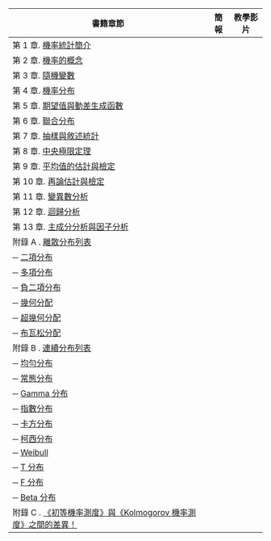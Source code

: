 | 書籍章節                              | 簡報 | 教學影片                           |
|---------------------------------------|------|------------------------------------|
| 第 1 章. [機率統計簡介](basic.md)   |  |        |
| 第 2 章. [機率的概念](prob.md)      |   |                                          |
| 第 3 章. [隨機變數](randvar.md)|  |                                      |
| 第 4 章. [機率分布](distribution.md)|  |                                          |
| 第 5 章. [期望值與動差生成函數](exp.md)|  |                                      |
| 第 6 章. [聯合分布](joint.md)|  |                                      |
| 第 7 章. [抽樣與敘述統計](descriptive.md)  | |                                     |
| 第 8 章. [中央極限定理](CentralLimit.md) |  |         |
| 第 9 章. [平均值的估計與檢定](test1.md) |   |                                        |
| 第 10 章. [再論估計與檢定](test2.md) |   |                                          |
| 第 11 章. [變異數分析](anova.md)     |   |                                          |
| 第 12 章. [迴歸分析](regression.md)  |    |                                         |
| 第 13 章. [主成分分析與因子分析](PCA.md)  |    |                                         |
| 附錄 A . [離散分布列表](discrete.md)|   |                                          |
| ─ [二項分布](dBinomial.md)          |  |              |
| ─ [多項分布](dMultinom.md)          |  |              |
| ─ [負二項分布](dNbinomial.md)       |   |                                          |
| ─ [幾何分配](dGenomial.md)          |  |              |
| ─ [超幾何分配](dHypergeometric.md)  |   |                                          |
| ─ [布瓦松分配](dPoisson.md)         |  |              |
| 附錄 B . [連續分布列表](continuous.md)  |  |                                       |
| ─ [均勻分布](dUniform.md)           |  |              |
| ─ [常態分布](dNormal.md)            |  |              |
| ─ [Gamma 分布](dGamma.md)           |   |                                          |
| ─ [指數分布](dExp.md)               |    |                                         |
| ─ [卡方分布](dChiSquare.md)         |   |                                          |
| ─ [柯西分布](dCauchy.md)            |   |                                          |
| ─ [Weibull](dWeibull.md)            |   |                                          |
| ─ [T 分布](dT.md)                   |    |                                         |
| ─ [F 分布](dF.md)                   |   |                                          |
| ─ [Beta 分布](dBeta.md)             |   |                                          |
| 附錄 C . [《初等機率測度》與《Kolmogorov 機率測度》之間的差異！](axioms.md)    |   |                |                                  |